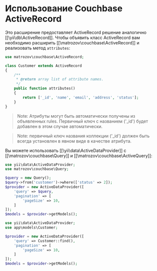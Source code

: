 Использование Couchbase ActiveRecord
==============================

Это расширение предоставляет ActiveRecord решение аналогично [[\yii\db\ActiveRecord]].
Чтобы объявить класс ActiveRecord вам необходимо расширить [[\matrozov\couchbase\ActiveRecord]] и реализовать метод `attributes`:

```php
use matrozov\couchbase\ActiveRecord;

class Customer extends ActiveRecord
{
    /**
     * @return array list of attribute names.
     */
    public function attributes()
    {
        return ['_id', 'name', 'email', 'address', 'status'];
    }
}
```
> Note: Атрибуты могут быть автоматически получены из объявленных rules. Первичный ключ с названием ('_id') будет добавлен в этом случае автоматически.

> Note: первичный ключ названия коллекции ('_id') должен быть всегда установлен в явном виде в качестве атрибута.

Вы можете использовать [[\yii\data\ActiveDataProvider]] с [[\matrozov\couchbase\Query]] и [[\matrozov\couchbase\ActiveQuery]]:

```php
use yii\data\ActiveDataProvider;
use matrozov\couchbase\Query;

$query = new Query();
$query->from('customer')->where(['status' => 2]);
$provider = new ActiveDataProvider([
    'query' => $query,
    'pagination' => [
        'pageSize' => 10,
    ]
]);
$models = $provider->getModels();
```

```php
use yii\data\ActiveDataProvider;
use app\models\Customer;

$provider = new ActiveDataProvider([
    'query' => Customer::find(),
    'pagination' => [
        'pageSize' => 10,
    ]
]);
$models = $provider->getModels();
```
